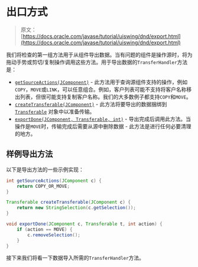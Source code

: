 # 出口方式

> 原文： [https://docs.oracle.com/javase/tutorial/uiswing/dnd/export.html](https://docs.oracle.com/javase/tutorial/uiswing/dnd/export.html)

我们将检查的第一组方法用于从组件导出数据。当有问题的组件是操作源时，将为拖动手势或剪切/复制操作调用这些方法。用于导出数据的`TransferHandler`方法是：

*   [`getSourceActions(JComponent)`](https://docs.oracle.com/javase/8/docs/api/javax/swing/TransferHandler.html#getSourceActions-javax.swing.JComponent-) - 此方法用于查询源组件支持的操作，例如`COPY`，`MOVE`或`LINK`，可以任意组合。例如，客户列表可能不支持将客户名称移出列表，但很可能支持复制客户名称。我们的大多数例子都支持`COPY`和`MOVE`。
*   [`createTransferable(JComponent)`](https://docs.oracle.com/javase/8/docs/api/javax/swing/TransferHandler.html#createTransferable-javax.swing.JComponent-) - 此方法将要导出的数据捆绑到 [`Transferable`](https://docs.oracle.com/javase/8/docs/api/java/awt/datatransfer/Transferable.html) 对象中以准备传输。
*   [`exportDone(JComponent, Transferable, int)`](https://docs.oracle.com/javase/8/docs/api/javax/swing/TransferHandler.html#exportDone-javax.swing.JComponent-java.awt.datatransfer.Transferable-int-) - 导出完成后调用此方法。当操作是`MOVE`时，传输完成后需要从源中删除数据 - 此方法是进行任何必要清理的地方。

## 样例导出方法

以下是导出方法的一些示例实现：

```java
int getSourceActions(JComponent c) {
    return COPY_OR_MOVE;
}

Transferable createTransferable(JComponent c) {
    return new StringSelection(c.getSelection());
}

void exportDone(JComponent c, Transferable t, int action) {
    if (action == MOVE) {
        c.removeSelection();
    }
}

```

接下来我们将看一下数据导入所需的`TransferHandler`方法。